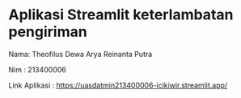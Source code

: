 # Aplikasi Streamlit keterlambatan pengiriman
Nama: Theofilus Dewa Arya Reinanta Putra

Nim : 213400006

Link Aplikasi : https://uasdatmin213400006-icikiwir.streamlit.app/
